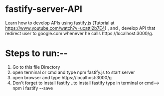 # fastify-server-API
Learn how to develop APIs using fastify.js (Tutorial at https://www.youtube.com/watch?v=ucatti2b7E4) , and , develop API that redirect user to google.com whenever he calls https://localhost:3000/g. 

# Steps to run:--
  1) Go to this file Directory
  2) open terminal or cmd and type npm fastify.js to start server 
  3) open browser and type https://localhost:3000/g                     
  4) Don't forget to install fastify ..to install fastify type in terminal or cmd-->  npm i fastify --save   
  
  
